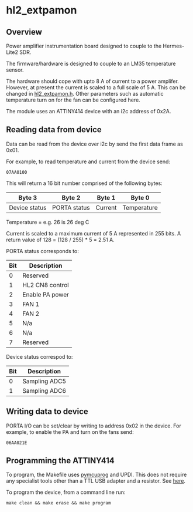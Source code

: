 # hl2_extpamon

## Overview

Power amplifier instrumentation board designed to couple to the Hermes-Lite2 SDR. 

The firmware/hardware is designed to couple to an LM35 temperature sensor.

The hardware should cope with upto 8 A of current to a power amplifer. However, at present the current is scaled to a full scale of 5 A. This can be changed in [hl2_extpamon.h](https://github.com/m5evt/hl2_extpamon/blob/main/firmware/hl2_extpamon.h). Other parameters such as automatic temperature turn on for the fan can be configured here.

The module uses an ATTINY414 device with an i2c address of 0x2A. 

## Reading data from device

Data can be read from the device over i2c by send the first data frame as 0x01.

For example, to read temperature and current from the device send:

```
07AA0100
```

This will return a 16 bit number comprised of the following bytes:

| Byte 3  | Byte 2 | Byte 1  | Byte 0 |
| ----------- | ----------- |----------- | ----------- |
| Device status      | PORTA status       |Current      | Temperature |

Temperature = e.g. 26 is 26 deg C

Current is scaled to a maximum current of 5 A represented in 255 bits. A return value of 128 = (128 / 255) * 5 = 2.51 A.

PORTA status corresponds to:

| Bit | Description |
|----------- | ----------- |
| 0 | Reserved |
| 1 | HL2 CN8 control |
| 2 | Enable PA power |
| 3 | FAN 1 |
| 4 | FAN 2 |
| 5 | N/a
| 6 | N/a
| 7 | Reserved |


Device status correspod to:

| Bit | Description |
|----------- | ----------- |
| 0 | Sampling ADC5 |
| 1 | Sampling ADC6 |


## Writing data to device

PORTA I/O can be set/clear by writing to address 0x02 in the device. For example, to enable the PA and turn on the fans send:

```
06AA021E
```

## Programming the ATTINY414

To program, the Makefile uses [pymcuprog](https://github.com/microchip-pic-avr-tools/pymcuprog) and UPDI. This does not require any specialist tools other than a TTL USB adapter and a resistor. See [here](https://github.com/mraardvark/pyupdi).

To program the device, from a command line run:
```
make clean && make erase && make program
```
